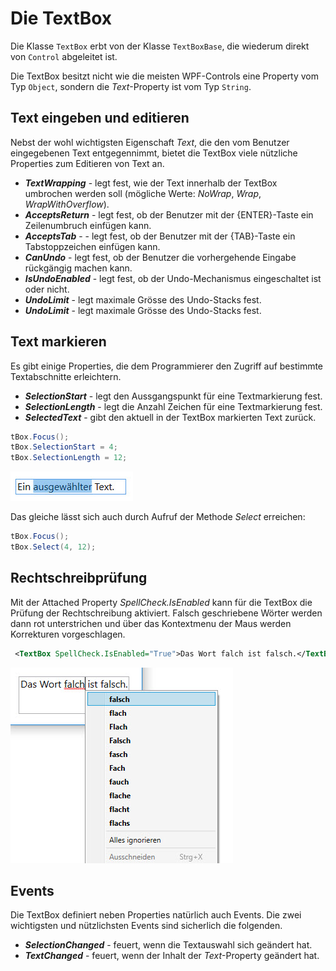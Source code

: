 # Die TextBox 

Die Klasse `TextBox` erbt von der Klasse `TextBoxBase`, die wiederum direkt von `Control` abgeleitet ist. 

Die TextBox besitzt nicht wie die meisten WPF-Controls eine Property vom Typ `Object`, sondern die _Text_-Property ist vom Typ `String`. 

## Text eingeben und editieren 

Nebst der wohl wichtigsten Eigenschaft _Text_, die den vom Benutzer eingegebenen Text entgegennimmt, bietet die TextBox viele nützliche Properties zum Editieren von Text an.  

* **_TextWrapping_** - legt fest, wie der Text innerhalb der TextBox umbrochen werden soll (mögliche Werte: _NoWrap_, _Wrap_, _WrapWithOverflow_).
* **_AcceptsReturn_** - legt fest, ob der Benutzer mit der {ENTER}-Taste ein Zeilenumbruch einfügen kann.
* **_AcceptsTab_** - - legt fest, ob der Benutzer mit der {TAB}-Taste ein Tabstoppzeichen einfügen kann.
* **_CanUndo_** - legt fest, ob der Benutzer die vorhergehende Eingabe rückgängig machen kann.
* **_IsUndoEnabled_** - legt fest, ob der Undo-Mechanismus eingeschaltet ist oder nicht. 
* **_UndoLimit_**  - legt maximale Grösse des Undo-Stacks fest. 
* **_UndoLimit_**  - legt maximale Grösse des Undo-Stacks fest. 

## Text markieren 

Es gibt einige Properties, die dem Programmierer den Zugriff auf bestimmte Textabschnitte erleichtern. 

* **_SelectionStart_** - legt den Aussgangspunkt für eine Textmarkierung fest. 
* **_SelectionLength_** - legt die Anzahl Zeichen für eine Textmarkierung fest. 
* **_SelectedText_** - gibt den aktuell in der TextBox markierten Text zurück.

```csharp
tBox.Focus();
tBox.SelectionStart = 4;
tBox.SelectionLength = 12;
```

![Bild 1](res/01.jpg)

Das gleiche lässt sich auch durch Aufruf der Methode _Select_ erreichen: 

```csharp
tBox.Focus();
tBox.Select(4, 12);
```
## Rechtschreibprüfung

Mit der Attached Property _SpellCheck.IsEnabled_ kann für die TextBox die Prüfung der Rechtschreibung aktiviert. Falsch geschriebene Wörter werden dann rot unterstrichen und über das Kontextmenu der Maus werden Korrekturen vorgeschlagen. 

```xml
 <TextBox SpellCheck.IsEnabled="True">Das Wort falch ist falsch.</TextBox>
 ```

![Bild 2](res/02.jpg)

## Events 

Die TextBox definiert neben Properties natürlich auch Events. Die zwei wichtigsten und nützlichsten Events sind sicherlich die folgenden.

* **_SelectionChanged_** - feuert, wenn die Textauswahl sich geändert hat. 
* **_TextChanged_** - feuert, wenn der Inhalt der _Text_-Property geändert hat.

